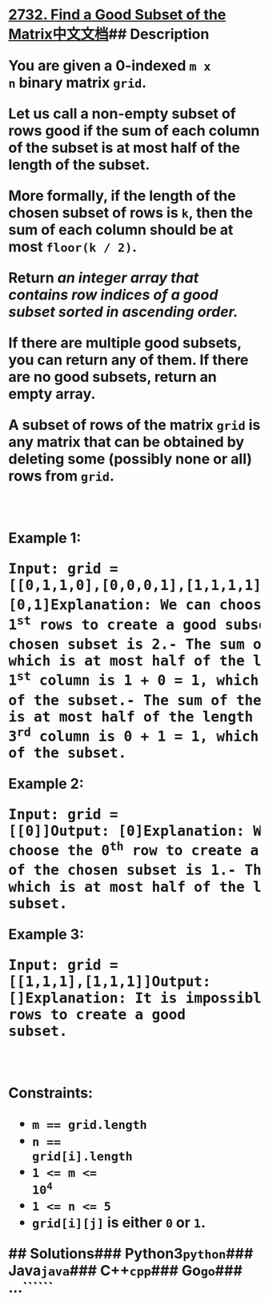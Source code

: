 # [2732. Find a Good Subset of the Matrix](https://leetcode.com/problems/find-a-good-subset-of-the-matrix)[中文文档](/solution/2700-2799/2732.Find%20a%20Good%20Subset%20of%20the%20Matrix/README.md)## Description<p>You are given a <strong>0-indexed</strong> <code>m x n</code> binary matrix <code>grid</code>.</p><p>Let us call a <strong>non-empty</strong> subset of rows <strong>good</strong> if the sum of each column of the subset is at most half of the length of the subset.</p><p>More formally, if the length of the chosen subset of rows is <code>k</code>, then the sum of each column should be at most <code>floor(k / 2)</code>.</p><p>Return <em>an integer array that contains row indices of a good subset sorted in <strong>ascending</strong> order.</em></p><p>If there are multiple good subsets, you can return any of them. If there are no good subsets, return an empty array.</p><p>A <strong>subset</strong> of rows of the matrix <code>grid</code> is any matrix that can be obtained by deleting some (possibly none or all) rows from <code>grid</code>.</p><p>&nbsp;</p><p><strong class="example">Example 1:</strong></p><pre><strong>Input:</strong> grid = [[0,1,1,0],[0,0,0,1],[1,1,1,1]]<strong>Output:</strong> [0,1]<strong>Explanation:</strong> We can choose the 0<sup>th</sup> and 1<sup>st</sup> rows to create a good subset of rows.The length of the chosen subset is 2.- The sum of the 0<sup>th</sup>&nbsp;column is 0 + 0 = 0, which is at most half of the length of the subset.- The sum of the 1<sup>st</sup>&nbsp;column is 1 + 0 = 1, which is at most half of the length of the subset.- The sum of the 2<sup>nd</sup>&nbsp;column is 1 + 0 = 1, which is at most half of the length of the subset.- The sum of the 3<sup>rd</sup>&nbsp;column is 0 + 1 = 1, which is at most half of the length of the subset.</pre><p><strong class="example">Example 2:</strong></p><pre><strong>Input:</strong> grid = [[0]]<strong>Output:</strong> [0]<strong>Explanation:</strong> We can choose the 0<sup>th</sup> row to create a good subset of rows.The length of the chosen subset is 1.- The sum of the 0<sup>th</sup>&nbsp;column is 0, which is at most half of the length of the subset.</pre><p><strong class="example">Example 3:</strong></p><pre><strong>Input:</strong> grid = [[1,1,1],[1,1,1]]<strong>Output:</strong> []<strong>Explanation:</strong> It is impossible to choose any subset of rows to create a good subset.</pre><p>&nbsp;</p><p><strong>Constraints:</strong></p><ul> <li><code>m == grid.length</code></li> <li><code>n == grid[i].length</code></li> <li><code>1 &lt;= m &lt;= 10<sup>4</sup></code></li> <li><code>1 &lt;= n &lt;= 5</code></li> <li><code>grid[i][j]</code> is either <code>0</code> or <code>1</code>.</li></ul>## Solutions<!-- tabs:start -->### **Python3**`python`### **Java**`java`### **C++**`cpp`### **Go**`go`### **...**``````<!-- tabs:end -->
